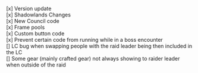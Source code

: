 [x] Version update  
[x] Shadowlands Changes  
[x] New Council code  
[x] Frame pools  
[x] Custom button code  
[x] Prevent certain code from running while in a boss encounter  
[] LC bug when swapping people with the raid leader being then included in the LC  
[] Some gear (mainly crafted gear) not always showing to raider leader when outside of the raid  